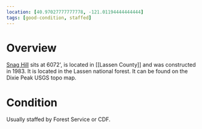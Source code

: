 ```yaml
---
location: [40.97027777777778, -121.01194444444444]
tags: [good-condition, staffed]
---
```


# Overview

[Snag Hill](http://www.peakbagging.com/CALookoutPhotos/SnagHill.html) sits at 6072', is located in [[Lassen County]] and was constructed in 1983. It is located in the Lassen national forest. It can be found on the Dixie Peak USGS topo map.

# Condition

Usually staffed by Forest Service or CDF.